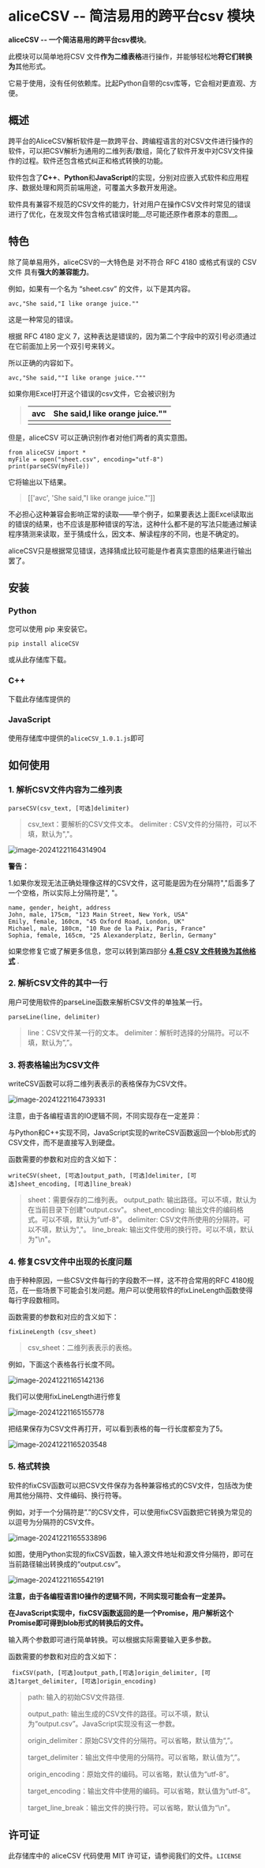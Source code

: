 # aliceCSV -- 简洁易用的跨平台csv 模块



**aliceCSV -- 一个简洁易用的跨平台csv模块**。

此模块可以简单地将CSV 文件**作为二维表格**进行操作，并能够轻松地**将它们转换为**其他形式。

它易于使用，没有任何依赖库。比起Python自带的csv库等，它会相对更直观、方便。

## 概述

跨平台的AliceCSV解析软件是一款跨平台、跨编程语言的对CSV文件进行操作的软件，可以把CSV解析为通用的二维列表/数组，简化了软件开发中对CSV文件操作的过程。软件还包含格式纠正和格式转换的功能。


软件包含了**C++**、**Python**和**JavaScript**的实现，分别对应嵌入式软件和应用程序、数据处理和网页前端用途，可覆盖大多数开发用途。

软件具有兼容不规范的CSV文件的能力，针对用户在操作CSV文件时常见的错误进行了优化，在发现文件包含格式错误时能__尽可能还原作者原本的意图__。



## 特色

除了简单易用外，aliceCSV的一大特色是 对不符合 RFC 4180 或格式有误的 CSV文件 具有**强大的兼容能力**。

例如，如果有一个名为 “sheet.csv” 的文件，以下是其内容。

```
avc,"She said,"I like orange juice.""
```



这是一种常见的错误。

根据 RFC 4180 定义 7，这种表达是错误的，因为第二个字段中的双引号必须通过在它前面加上另一个双引号来转义。

所以正确的内容如下。

```
avc,"She said,""I like orange juice."""
```



如果你用Excel打开这个错误的csv文件，它会被识别为

> | avc  | She said,I like orange juice."" |
> | ---- | ------------------------------- |
> |      |                                 |

但是，aliceCSV 可以正确识别作者对他们两者的真实意图。

```
from aliceCSV import *
myFile = open("sheet.csv", encoding="utf-8")
print(parseCSV(myFile))
```



它将输出以下结果。

> [['avc', 'She said,"I like orange juice."']]

不必担心这种兼容会影响正常的读取——举个例子，如果要表达上面Excel读取出的错误的结果，也不应该是那种错误的写法，这种什么都不是的写法只能通过解读程序猜测来读取，至于猜成什么，因文本、解读程序的不同，也是不确定的。

aliceCSV只是根据常见错误，选择猜成比较可能是作者真实意图的结果进行输出罢了。

## 安装

### Python

您可以使用 pip 来安装它。

```
pip install aliceCSV
```

或从此存储库下载。

### C++

下载此存储库提供的

### JavaScript

使用存储库中提供的`aliceCSV_1.0.1.js`即可

## 如何使用



### 1. 解析CSV文件内容为二维列表

```
parseCSV(csv_text, [可选]delimiter)
```

> csv_text：要解析的CSV文件文本。
> delimiter : CSV文件的分隔符，可以不填，默认为","。

![image-20241221164314904](C:\Users\Admin\AppData\Roaming\Typora\typora-user-images\image-20241221164314904.png)

**警告：**

1.如果你发现无法正确处理像这样的CSV文件，这可能是因为在分隔符","后面多了一个空格，所以实际上分隔符是", "。

```
name, gender, height, address
John, male, 175cm, "123 Main Street, New York, USA"
Emily, female, 160cm, "45 Oxford Road, London, UK"
Michael, male, 180cm, "10 Rue de la Paix, Paris, France"
Sophia, female, 165cm, "25 Alexanderplatz, Berlin, Germany"
```



如果您修复它或了解更多信息，您可以转到第四部分 [**4.将 CSV 文件转换为其他格式**](https://github.com/Alicedrop/aliceCSV/blob/main/README.md#4convert-csv-files-into-other-formats) .



### 2. 解析CSV文件的其中一行

用户可使用软件的parseLine函数来解析CSV文件的单独某一行。 

```
parseLine(line, delimiter)
```

> line：CSV文件某一行的文本。
> delimiter：解析时选择的分隔符。可以不填，默认为”,”。



### 3. 将表格输出为CSV文件

writeCSV函数可以将二维列表表示的表格保存为CSV文件。

![image-20241221164739331](C:\Users\Admin\AppData\Roaming\Typora\typora-user-images\image-20241221164739331.png) 

注意，由于各编程语言的IO逻辑不同，不同实现存在一定差异：

与Python和C++实现不同，JavaScript实现的writeCSV函数返回一个blob形式的CSV文件，而不是直接写入到硬盘。

函数需要的参数和对应的含义如下： 

```
writeCSV(sheet, [可选]output_path, [可选]delimiter, [可选]sheet_encoding, [可选]line_break)
```

> sheet：需要保存的二维列表。
> output_path: 输出路径。可以不填，默认为在当前目录下创建"output.csv"。
> sheet_encoding: 输出文件的编码格式。可以不填，默认为“utf-8"。
> delimiter: CSV文件所使用的分隔符。可以不填，默认为","。
> line_break: 输出文件使用的换行符。可以不填，默认为"\n"。

### 4. 修复CSV文件中出现的长度问题

由于种种原因，一些CSV文件每行的字段数不一样，这不符合常用的RFC 4180规范，在一些场景下可能会引发问题。用户可以使用软件的fixLineLength函数使得每行字段数相同。

函数需要的参数和对应的含义如下： 

```
fixLineLength (csv_sheet)
```

> csv_sheet：二维列表表示的表格。

例如，下面这个表格各行长度不同。

![image-20241221165142136](C:\Users\Admin\AppData\Roaming\Typora\typora-user-images\image-20241221165142136.png) 

我们可以使用fixLineLength进行修复

![image-20241221165155778](C:\Users\Admin\AppData\Roaming\Typora\typora-user-images\image-20241221165155778.png)

把结果保存为CSV文件再打开，可以看到表格的每一行长度都变为了5。

![image-20241221165203548](C:\Users\Admin\AppData\Roaming\Typora\typora-user-images\image-20241221165203548.png) 



### 5. 格式转换

软件的fixCSV函数可以把CSV文件保存为各种兼容格式的CSV文件，包括改为使用其他分隔符、文件编码、换行符等。

例如，对于一个分隔符是”.”的CSV文件，可以使用fixCSV函数把它转换为常见的以逗号为分隔符的CSV文件。

![image-20241221165533896](C:\Users\Admin\AppData\Roaming\Typora\typora-user-images\image-20241221165533896.png) 

如图，使用Python实现的fixCSV函数，输入源文件地址和源文件分隔符，即可在当前路径输出转换成的“output.csv”。

![image-20241221165542191](C:\Users\Admin\AppData\Roaming\Typora\typora-user-images\image-20241221165542191.png)

**注意，由于各编程语言IO操作的逻辑不同，不同实现可能会有一定差异。**

**在JavaScript实现中，fixCSV函数返回的是一个Promise，用户解析这个Promise即可得到blob形式的转换后的文件。**

输入两个参数即可进行简单转换。可以根据实际需要输入更多参数。

函数需要的参数和对应的含义如下：

```
 fixCSV(path, [可选]output_path,[可选]origin_delimiter, [可选]target_delimiter, [可选]origin_encoding)
```

> path: 输入的初始CSV文件路径.
>
> output_path: 输出生成的CSV文件的路径。可以不填，默认为“output.csv”。JavaScript实现没有这一参数。
>
> origin_delimiter：原始CSV文件的分隔符。可以省略，默认值为“,”。
>
> target_delimiter：输出文件中使用的分隔符。可以省略，默认值为“,”。
>
> origin_encoding：原始文件的编码。可以省略，默认值为“utf-8”。
>
> target_encoding：输出文件中使用的编码。可以省略，默认值为“utf-8”。
>
> target_line_break：输出文件的换行符。可以省略，默认值为“\n”。

### 



## 许可证



此存储库中的 aliceCSV 代码使用 MIT 许可证，请参阅我们的文件。`LICENSE`